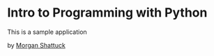 # Intro to Programming with Python

This is a sample application

by [Morgan Shattuck](https://www.linkedin.com/in/morgan-shattuck-5a92b334)